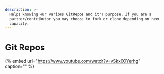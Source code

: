 ```yaml
---
description: >-
  Helps knowing our various GitRepos and it's purpose. If you are a
  partner/contributor you may choose to fork or clone depending on need and
  capacity.
---
```


# Git Repos

{% embed url="https://www.youtube.com/watch?v=vSkx0OYerhg" caption="" %}


